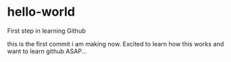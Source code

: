 # hello-world
First step in learning Github

this is the first commit i am making now. 
Excited to learn how this works and want to learn github ASAP... 
